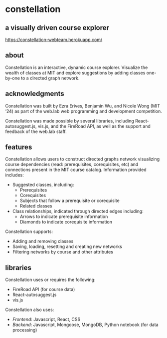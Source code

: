 # constellation
## a visually driven course explorer

https://constellation-webteam.herokuapp.com/

## about

Constellation is an interactive, dynamic course explorer. Visualize the wealth of classes at MIT and explore suggestions by adding classes one-by-one to a directed graph network.

## acknowledgments

Constellation was built by Ezra Erives, Benjamin Wu, and Nicole Wong (MIT ‘24) as part of the web.lab web programming and development competition.

Constellation was made possible by several libraries, including React-autosuggest.js, vis.js, and the FireRoad API, as well as the support and feedback of the web.lab staff.

## features

Constellation allows users to construct directed graphs network visualizing course dependencies (read: prerequisites, corequisites, etc) and connections present in the MIT course catalog. Information provided includes:

- Suggested classes, including:
  - Prerequisites
  - Corequisites
  - Subjects that follow a prerequisite or corequisite
  - Related classes
- Class relationships, indicated through directed edges including: 
  - Arrows to indicate prerequisite information
  - Diamonds to indicate corequisite information

Constellation supports:

- Adding and removing classes
- Saving, loading, resetting and creating new networks
- Filtering networks by course and other attributes

## libraries

Constellation uses or requires the following:
  - FireRoad API (for course data)
  - React-autosuggest.js
  - vis.js

Constellation also uses:
- *Frontend*: Javascript, React, CSS
- *Backend*: Javascript, Mongoose, MongoDB, Python notebook (for data processing)




